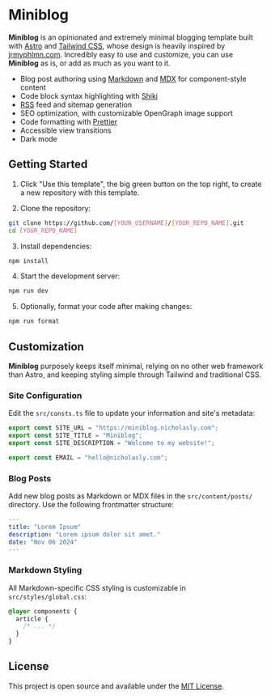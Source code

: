 # Miniblog

**Miniblog** is an opinionated and extremely minimal blogging template built with [Astro](https://astro.build/) and [Tailwind CSS](https://tailwindcss.com/), whose design is heavily inspired by [jrmyphlmn.com](https://jrmyphlmn.com/). Incredibly easy to use and customize, you can use **Miniblog** as is, or add as much as you want to it.

- Blog post authoring using [Markdown](https://www.markdownguide.org/) and [MDX](https://mdxjs.com/) for component-style content
- Code block syntax highlighting with [Shiki](https://github.com/shikijs/shiki) 
- [RSS](https://en.wikipedia.org/wiki/RSS) feed and sitemap generation
- SEO optimization, with customizable OpenGraph image support
- Code formatting with [Prettier](https://prettier.io/)
- Accessible view transitions
- Dark mode

## Getting Started

1. Click "Use this template", the big green button on the top right, to create a new repository with this template.

2. Clone the repository:

```bash
git clone https://github.com/[YOUR_USERNAME]/[YOUR_REPO_NAME].git
cd [YOUR_REPO_NAME]
```

3. Install dependencies:

```bash
npm install
```

4. Start the development server:

```bash
npm run dev
```

5. Optionally, format your code after making changes:

```bash
npm run format
```

## Customization

**Miniblog** purposely keeps itself minimal, relying on no other web framework than Astro, and keeping styling simple through Tailwind and traditional CSS.

### Site Configuration

Edit the `src/consts.ts` file to update your information and site's metadata:

```ts
export const SITE_URL = "https://miniblog.nicholasly.com";
export const SITE_TITLE = "Miniblog";
export const SITE_DESCRIPTION = "Welcome to my website!";

export const EMAIL = "hello@nicholasly.com";
```

### Blog Posts

Add new blog posts as Markdown or MDX files in the `src/content/posts/` directory. Use the following frontmatter structure:

```yml
---
title: "Lorem Ipsum"
description: "Lorem ipsum dolor sit amet."
date: "Nov 06 2024"
---
```

### Markdown Styling

All Markdown-specific CSS styling is customizable in `src/styles/global.css`:

```css
@layer components {
  article {
    /* ... */
  }
}
```

## License

This project is open source and available under the [MIT License](LICENSE).
